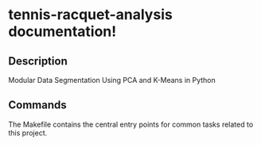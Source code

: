 # tennis-racquet-analysis documentation!

## Description

Modular Data Segmentation Using PCA and K-Means in Python

## Commands

The Makefile contains the central entry points for common tasks related to this project.

